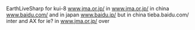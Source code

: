 EarthLiveSharp for kui-8
www.jma.or.jp/
in www.jma.or.jp/
in china 
www.baidu.com/
and
in japan
www.baidu.jp/
but
in china
tieba.baidu.com/
inter and AX
for ie?
in www.jma.or.jp/
over
